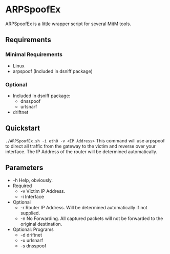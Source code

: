 # ARPSpoofEx

ARPSpoofEx is a little wrapper script for several MitM tools.


## Requirements

### Minimal Requirements

* Linux
* arpspoof (Included in dsniff package)

### Optional

* Included in dsniff package:
	* dnsspoof 
	* urlsnarf
* driftnet


## Quickstart

`./ARPSpoofEx.sh -i eth0 -v <IP Address>`
This command will use arpspoof to direct all traffic from the gateway to the victim and reverse over your interface. The IP Address of the router will be determined automatically.

## Parameters


* -h	Help, obviously.
* Required
	* -v	Victim IP Address.
	* -i	Interface
* Optional
	* -r	Router IP Address. Will be determined automatically if not supplied.
	* -n	No Forwarding. All captured packets will not be forwarded to the original destination.
* Optional: Programs
	* -d	driftnet
	* -u	urlsnarf
	* -s	dnsspoof
